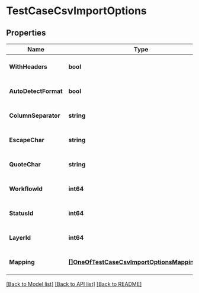 # TestCaseCsvImportOptions

## Properties
Name | Type | Description | Notes
------------ | ------------- | ------------- | -------------
**WithHeaders** | **bool** |  | [optional] [default to null]
**AutoDetectFormat** | **bool** |  | [optional] [default to null]
**ColumnSeparator** | **string** |  | [optional] [default to null]
**EscapeChar** | **string** |  | [optional] [default to null]
**QuoteChar** | **string** |  | [optional] [default to null]
**WorkflowId** | **int64** |  | [optional] [default to null]
**StatusId** | **int64** |  | [optional] [default to null]
**LayerId** | **int64** |  | [optional] [default to null]
**Mapping** | [**[]OneOfTestCaseCsvImportOptionsMappingItems**](.md) |  | [optional] [default to null]

[[Back to Model list]](../README.md#documentation-for-models) [[Back to API list]](../README.md#documentation-for-api-endpoints) [[Back to README]](../README.md)

